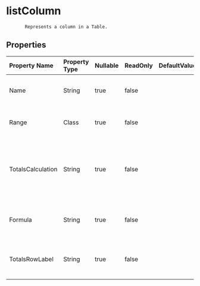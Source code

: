 # **listColumn**

           Represents a column in a Table.            

## **Properties**

| Property Name | Property Type | Nullable |  ReadOnly | DefaultValue | Description | 
| :- | :- | :- |:- |  :- | :- |
|Name|String|true|false |  |Gets and sets the name of the column. |
|Range|Class|true|false |  |Gets the range of this list column. |
|TotalsCalculation|String|true|false |  |Gets and sets the type of calculation in the Totals row of the list column. |
|Formula|String|true|false |  |Gets and sets the formula of the list column. |
|TotalsRowLabel|String|true|false |  |Gets and sets the display labels of total row. |

